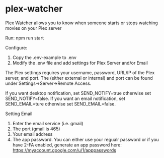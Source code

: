 # plex-watcher
Plex Watcher allows you to know when someone starts or stops watching movies on your Plex server

Run: npm run start

Configure:
1. Copy the .env-example to .env
2. Modify the .env file and add settings for Plex Server and/or Email

The Plex settings requires your username, password, URL/IP of the Plex server, and port. The (either external or internal) and port can be found under Settings->Server->Remote Access.

If you want desktop notification, set SEND_NOTIFY=true otherwise set SEND_NOTIFY=false. 
If you want an email notification, set SEND_EMAIL=ture otherwise set SEND_EMAIL=false.

Setting Email
1. Enter the email service (i.e. gmail)
2. The port (gmail is 465)
3. Your email address
4. The app password. You can either use your regualr password or if you have 2-FA enabled, generate an app password here: https://myaccount.google.com/u/1/apppasswords

